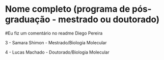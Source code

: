 # Nome completo (programa de pós-graduação - mestrado ou doutorado)

#Eu fiz um comentário no readme Diego Pereira

3 - Samara Shimon - Mestrado/Biologia Molecular

4 - Lucas Machado - Doutorado/Biologia Molecular


